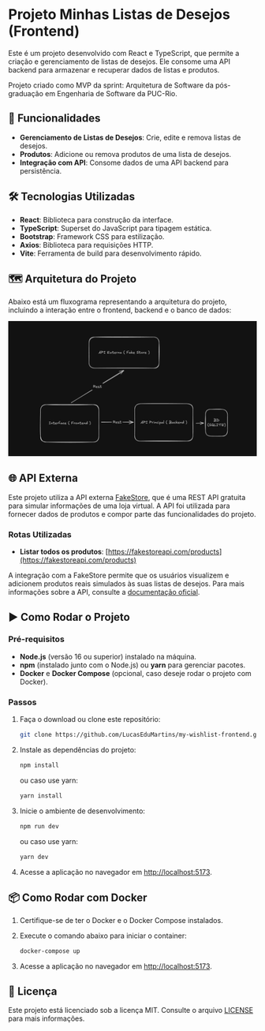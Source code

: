 # Projeto Minhas Listas de Desejos (Frontend)

Este é um projeto desenvolvido com React e TypeScript, que permite a criação e gerenciamento de listas de desejos. Ele consome uma API backend para armazenar e recuperar dados de listas e produtos.

Projeto criado como MVP da sprint: Arquitetura de Software da pós-graduação em Engenharia de Software da PUC-Rio.

## 🚀 Funcionalidades

- **Gerenciamento de Listas de Desejos**: Crie, edite e remova listas de desejos.
- **Produtos**: Adicione ou remova produtos de uma lista de desejos.
- **Integração com API**: Consome dados de uma API backend para persistência.

## 🛠️ Tecnologias Utilizadas

- **React**: Biblioteca para construção da interface.
- **TypeScript**: Superset do JavaScript para tipagem estática.
- **Bootstrap**: Framework CSS para estilização.
- **Axios**: Biblioteca para requisições HTTP.
- **Vite**: Ferramenta de build para desenvolvimento rápido.

## 🗺️ Arquitetura do Projeto

Abaixo está um fluxograma representando a arquitetura do projeto, incluindo a interação entre o frontend, backend e o banco de dados:

![Arquitetura do Projeto](assets/archtecture_flow.png)

## 🌐 API Externa

Este projeto utiliza a API externa [FakeStore](https://fakestoreapi.com/), que é uma REST API gratuita para simular informações de uma loja virtual. A API foi utilizada para fornecer dados de produtos e compor parte das funcionalidades do projeto.

### Rotas Utilizadas

- **Listar todos os produtos**: [https://fakestoreapi.com/products](https://fakestoreapi.com/products)

A integração com a FakeStore permite que os usuários visualizem e adicionem produtos reais simulados às suas listas de desejos. Para mais informações sobre a API, consulte a [documentação oficial](https://fakestoreapi.com/docs#tag/Products).

## ▶️ Como Rodar o Projeto

### Pré-requisitos

- **Node.js** (versão 16 ou superior) instalado na máquina.
- **npm** (instalado junto com o Node.js) ou **yarn** para gerenciar pacotes.
- **Docker** e **Docker Compose** (opcional, caso deseje rodar o projeto com Docker).

### Passos

1. Faça o download ou clone este repositório:

   ```bash
   git clone https://github.com/LucasEduMartins/my-wishlist-frontend.git
   ```

2. Instale as dependências do projeto:

   ```bash
   npm install
   ```

   ou caso use yarn:

   ```bash
   yarn install
   ```

3. Inicie o ambiente de desenvolvimento:

   ```bash
   npm run dev
   ```

   ou caso use yarn:

   ```bash
   yarn dev
   ```

4. Acesse a aplicação no navegador em [http://localhost:5173](http://localhost:5173).

## 📦 Como Rodar com Docker

1. Certifique-se de ter o Docker e o Docker Compose instalados.
2. Execute o comando abaixo para iniciar o container:

   ```bash
   docker-compose up
   ```

3. Acesse a aplicação no navegador em [http://localhost:5173](http://localhost:5173).

## 📄 Licença

Este projeto está licenciado sob a licença MIT. Consulte o arquivo [LICENSE](../LICENSE) para mais informações.
